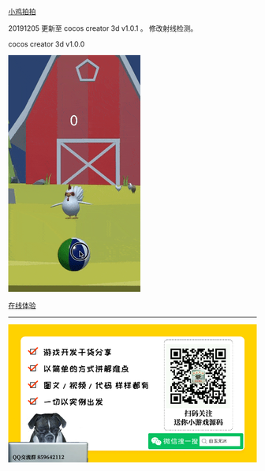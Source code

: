 

[小鸡拍拍](https://mp.weixin.qq.com/s/sq_6PitkkHgDAj5bm1noPQ)

20191205 更新至 cocos creator 3d v1.0.1 。 修改射线检测。

cocos creator 3d v1.0.0  

![](./../img/ballGame.gif)

[在线体验](http://lamyoung.gitee.io/web/ballGame)


---

![](./../img/about.jpg)